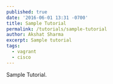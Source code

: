 ```yaml
---
published: true
date: '2016-06-01 13:31 -0700'
title: Sample Tutorial
permalink: /tutorials/sample-tutorial
author: Akshat Sharma
excerpt: Sample tutorial
tags:
  - vagrant
  - cisco
---
```

Sample Tutorial.